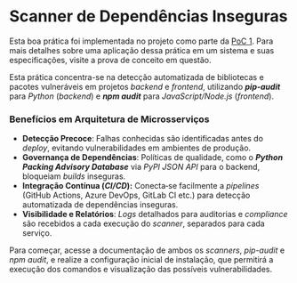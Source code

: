 # Scanner de Dependências Inseguras

Esta boa prática foi implementada no projeto como parte da [PoC 1](../provas-de-conceito/poc-1-containerizacao-e-ci-cd.md). Para mais detalhes sobre uma aplicação dessa prática em um sistema e suas especificações, visite a prova de conceito em questão.

Esta prática concentra-se na detecção automatizada de bibliotecas e pacotes vulneráveis em projetos _backend_ e _frontend_, utilizando _**pip-audit**_ para _Python_ (_backend_) e _**npm audit**_ para _JavaScript/Node.js_ (_frontend_).

### Benefícios em Arquitetura de Microsserviços

* **Detecção Precoce**: Falhas conhecidas são identificadas antes do _deploy_, evitando vulnerabilidades em ambientes de produção.
* **Governança de Dependências**: Políticas de qualidade, como o _**Python Packing Advisory Database**_ via _PyPI JSON API_ para o backend, bloqueiam _builds_ inseguras.
* **Integração Contínua (**_**CI/CD**_**):** Conecta‑se facilmente a _pipelines_ (GitHub Actions, Azure DevOps, GitLab CI etc.) para detecção automatizada de dependências inseguras.
* **Visibilidade e Relatórios**: _Logs_ detalhados para auditorias e _compliance_ são recebidos a cada execução do _scanner_, separados para cada serviço.

Para começar, acesse a documentação de ambos os _scanners_, _pip-audit_ e _npm audit_, e realize a configuração inicial de instalação, que permitirá a execução dos comandos e visualização das possíveis vulnerabilidades.
